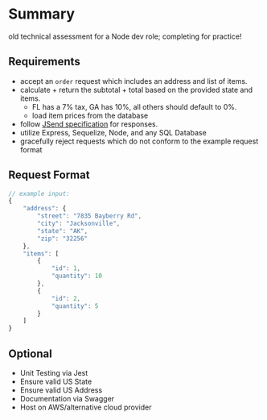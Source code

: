 # Summary
old technical assessment for a Node dev role; completing for practice!

## Requirements
- accept an `order` request which includes an address and list of items. 
- calculate + return the subtotal + total based on the provided state and items. 
  - FL has a 7% tax, GA has 10%, all others should default to 0%. 
  - load item prices from the database
- follow [JSend specification](https://github.com/omniti-labs/jsend) for responses.
- utilize Express, Sequelize, Node, and any SQL Database
- gracefully reject requests which do not conform to the example request format


## Request Format
```javascript
// example input: 
{
    "address": {
        "street": "7835 Bayberry Rd",
        "city": "Jacksonville",
        "state": "AK",
        "zip": "32256"
    },
    "items": [
        {
            "id": 1,
            "quantity": 10
        },
        {
            "id": 2,
            "quantity": 5
        }
    ]
}
```

## Optional
- Unit Testing via Jest
- Ensure valid US State
- Ensure valid US Address
- Documentation via Swagger
- Host on AWS/alternative cloud provider
